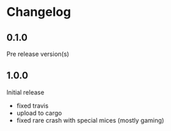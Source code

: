 # Changelog

## 0.1.0

Pre release version(s)

## 1.0.0

Initial release

- fixed travis
- upload to cargo
- fixed rare crash with special mices (mostly gaming)
